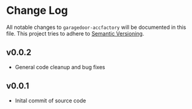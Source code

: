 # Change Log

All notable changes to `garagedoor-accfactory` will be documented in this file. This project tries to adhere to [Semantic Versioning](http://semver.org/).

## v0.0.2

- General code cleanup and bug fixes

## v0.0.1

- Inital commit of source code
